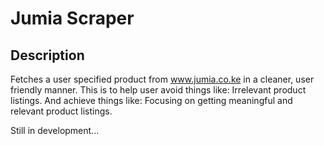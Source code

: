 # Jumia Scraper
## Description
Fetches a user specified product from www.jumia.co.ke in a cleaner, user friendly manner.
This is to help user avoid things like:
Irrelevant product listings.
And achieve things like:
Focusing on getting meaningful and relevant product listings.

Still in development...